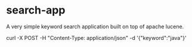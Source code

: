 search-app
==========

A very simple keyword search application built on top of apache lucene.

<p>curl -X POST -H "Content-Type: application/json" -d '{"keyword":"java"}'</p>
